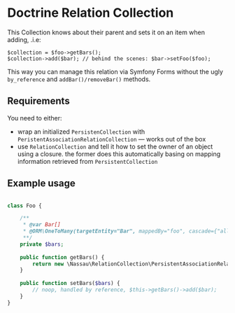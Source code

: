 # Doctrine Relation Collection

This Collection knows about their parent and sets it on an item when adding, .i.e:

```
$collection = $foo->getBars(); 
$collection->add($bar); // behind the scenes: $bar->setFoo($foo);
```

This way you can manage this relation via Symfony Forms without the ugly `by_reference` and `addBar()/removeBar()` methods.


## Requirements

You need to either:

 * wrap an initialized `PersistenCollection` with `PeristentAssociationRelationCollection` — works out of the box
 * use `RelationCollection` and tell it how to set the owner of an object using a closure. the former does 
   this automatically basing on mapping information retrieved from `PersistentCollection`



## Example usage

```php

class Foo {

    /**
     * @var Bar[]
     * @ORM\OneToMany(targetEntity="Bar", mappedBy="foo", cascade={"all"}, orphanRemoval=true)
     **/
    private $bars;
   
    public function getBars() {
        return new \Nassau\RelationCollection\PersistentAssociationRelationCollection($this->bars);
    }
    
    public function setBars($bars) {
        // noop, handled by reference, $this->getBars()->add($bar);
    }
}

```